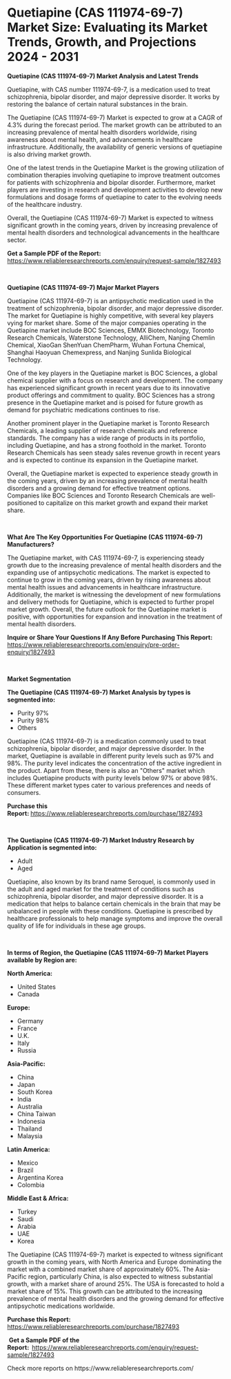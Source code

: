 <p><h1>Quetiapine (CAS 111974-69-7) Market Size: Evaluating its Market Trends, Growth, and Projections 2024 - 2031</h1></p><p><strong>Quetiapine (CAS 111974-69-7) Market Analysis and Latest Trends</strong></p>
<p><p>Quetiapine, with CAS number 111974-69-7, is a medication used to treat schizophrenia, bipolar disorder, and major depressive disorder. It works by restoring the balance of certain natural substances in the brain.</p><p>The Quetiapine (CAS 111974-69-7) Market is expected to grow at a CAGR of 4.3% during the forecast period. The market growth can be attributed to an increasing prevalence of mental health disorders worldwide, rising awareness about mental health, and advancements in healthcare infrastructure. Additionally, the availability of generic versions of quetiapine is also driving market growth.</p><p>One of the latest trends in the Quetiapine Market is the growing utilization of combination therapies involving quetiapine to improve treatment outcomes for patients with schizophrenia and bipolar disorder. Furthermore, market players are investing in research and development activities to develop new formulations and dosage forms of quetiapine to cater to the evolving needs of the healthcare industry.</p><p>Overall, the Quetiapine (CAS 111974-69-7) Market is expected to witness significant growth in the coming years, driven by increasing prevalence of mental health disorders and technological advancements in the healthcare sector.</p></p>
<p><strong>Get a Sample PDF of the Report:&nbsp;</strong> <a href="https://www.reliableresearchreports.com/enquiry/request-sample/1827493">https://www.reliableresearchreports.com/enquiry/request-sample/1827493</a></p>
<p>&nbsp;</p>
<p><strong>Quetiapine (CAS 111974-69-7) Major Market Players</strong></p>
<p><p>Quetiapine (CAS 111974-69-7) is an antipsychotic medication used in the treatment of schizophrenia, bipolar disorder, and major depressive disorder. The market for Quetiapine is highly competitive, with several key players vying for market share. Some of the major companies operating in the Quetiapine market include BOC Sciences, EMMX Biotechnology, Toronto Research Chemicals, Waterstone Technology, AlliChem, Nanjing Chemlin Chemical, XiaoGan ShenYuan ChemPharm, Wuhan Fortuna Chemical, Shanghai Haoyuan Chemexpress, and Nanjing Sunlida Biological Technology.</p><p>One of the key players in the Quetiapine market is BOC Sciences, a global chemical supplier with a focus on research and development. The company has experienced significant growth in recent years due to its innovative product offerings and commitment to quality. BOC Sciences has a strong presence in the Quetiapine market and is poised for future growth as demand for psychiatric medications continues to rise.</p><p>Another prominent player in the Quetiapine market is Toronto Research Chemicals, a leading supplier of research chemicals and reference standards. The company has a wide range of products in its portfolio, including Quetiapine, and has a strong foothold in the market. Toronto Research Chemicals has seen steady sales revenue growth in recent years and is expected to continue its expansion in the Quetiapine market.</p><p>Overall, the Quetiapine market is expected to experience steady growth in the coming years, driven by an increasing prevalence of mental health disorders and a growing demand for effective treatment options. Companies like BOC Sciences and Toronto Research Chemicals are well-positioned to capitalize on this market growth and expand their market share.</p></p>
<p>&nbsp;</p>
<p><strong>What Are The Key Opportunities For Quetiapine (CAS 111974-69-7) Manufacturers?</strong></p>
<p><p>The Quetiapine market, with CAS 111974-69-7, is experiencing steady growth due to the increasing prevalence of mental health disorders and the expanding use of antipsychotic medications. The market is expected to continue to grow in the coming years, driven by rising awareness about mental health issues and advancements in healthcare infrastructure. Additionally, the market is witnessing the development of new formulations and delivery methods for Quetiapine, which is expected to further propel market growth. Overall, the future outlook for the Quetiapine market is positive, with opportunities for expansion and innovation in the treatment of mental health disorders.</p></p>
<p><strong>Inquire or Share Your Questions If Any Before Purchasing This Report:</strong> <a href="https://www.reliableresearchreports.com/enquiry/pre-order-enquiry/1827493">https://www.reliableresearchreports.com/enquiry/pre-order-enquiry/1827493</a></p>
<p>&nbsp;</p>
<p><strong>Market Segmentation</strong></p>
<p><strong>The Quetiapine (CAS 111974-69-7) Market Analysis by types is segmented into:</strong></p>
<p><ul><li>Purity 97%</li><li>Purity 98%</li><li>Others</li></ul></p>
<p><p>Quetiapine (CAS 111974-69-7) is a medication commonly used to treat schizophrenia, bipolar disorder, and major depressive disorder. In the market, Quetiapine is available in different purity levels such as 97% and 98%. The purity level indicates the concentration of the active ingredient in the product. Apart from these, there is also an "Others" market which includes Quetiapine products with purity levels below 97% or above 98%. These different market types cater to various preferences and needs of consumers.</p></p>
<p><strong>Purchase this Report:&nbsp;</strong><a href="https://www.reliableresearchreports.com/purchase/1827493">https://www.reliableresearchreports.com/purchase/1827493</a></p>
<p>&nbsp;</p>
<p><strong>The Quetiapine (CAS 111974-69-7) Market Industry Research by Application is segmented into:</strong></p>
<p><ul><li>Adult</li><li>Aged</li></ul></p>
<p><p>Quetiapine, also known by its brand name Seroquel, is commonly used in the adult and aged market for the treatment of conditions such as schizophrenia, bipolar disorder, and major depressive disorder. It is a medication that helps to balance certain chemicals in the brain that may be unbalanced in people with these conditions. Quetiapine is prescribed by healthcare professionals to help manage symptoms and improve the overall quality of life for individuals in these age groups.</p></p>
<p>&nbsp;</p>
<p><strong>In terms of Region, the Quetiapine (CAS 111974-69-7) Market Players available by Region are:</strong></p>
<p>
    <p> <strong> North America: </strong>
        <ul>
            <li>United States</li>
            <li>Canada</li>
        </ul>
        </p> 
    <p> <strong> Europe: </strong>
        <ul>
            <li>Germany</li>
            <li>France</li>
            <li>U.K.</li>
            <li>Italy</li>
            <li>Russia</li>
        </ul>
        </p> 
    <p> <strong> Asia-Pacific: </strong>
        <ul>
            <li>China</li>
            <li>Japan</li>
            <li>South Korea</li>
            <li>India</li>
            <li>Australia</li>
            <li>China Taiwan</li>
            <li>Indonesia</li>
            <li>Thailand</li>
            <li>Malaysia</li>
        </ul>
        </p> 
    <p> <strong> Latin America: </strong>
        <ul>
            <li>Mexico</li>
            <li>Brazil</li>
            <li>Argentina Korea</li>
            <li>Colombia</li>
        </ul>
        </p> 
    <p> <strong> Middle East & Africa: </strong>
        <ul>
            <li>Turkey</li>
            <li>Saudi</li>
            <li>Arabia</li>
            <li>UAE</li>
            <li>Korea</li>
        </ul>
    </p>
    </p>
<p><p>The Quetiapine (CAS 111974-69-7) market is expected to witness significant growth in the coming years, with North America and Europe dominating the market with a combined market share of approximately 60%. The Asia-Pacific region, particularly China, is also expected to witness substantial growth, with a market share of around 25%. The USA is forecasted to hold a market share of 15%. This growth can be attributed to the increasing prevalence of mental health disorders and the growing demand for effective antipsychotic medications worldwide.</p></p>
<p><strong>Purchase this Report: </strong><a href="https://www.reliableresearchreports.com/purchase/1827493">https://www.reliableresearchreports.com/purchase/1827493</a></p>
<p>&nbsp;<strong>Get a Sample PDF of the Report:&nbsp;&nbsp;</strong><a href="https://www.reliableresearchreports.com/enquiry/request-sample/1827493">https://www.reliableresearchreports.com/enquiry/request-sample/1827493</a></p>
<p><strong></strong></p>
<p>Check more reports on https://www.reliableresearchreports.com/</p>